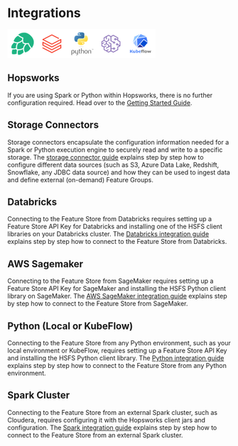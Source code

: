 # Integrations

![Feature Store Integrations](../../assets/images/guides/integrations/integrations.png)

## Hopsworks

If you are using Spark or Python within Hopsworks, there is no further configuration required. Head over to the [Getting Started Guide](../../hopsworks-tutorials/quickstart.ipynb).

## Storage Connectors

Storage connectors encapsulate the configuration information needed for a Spark or Python execution engine to securely read and write to a specific storage. The [storage connector guide](../fs/storage_connector/index.md) explains step by step how to configure different data sources (such as S3, Azure Data Lake, Redshift, Snowflake, any JDBC data source) and how they can be used to ingest data and define external (on-demand) Feature Groups.

## Databricks

Connecting to the Feature Store from Databricks requires setting up a Feature Store API Key for Databricks and installing one of the HSFS client libraries on your Databricks cluster. The [Databricks integration guide](databricks/configuration.md) explains step by step how to connect to the Feature Store from Databricks.

## AWS Sagemaker

Connecting to the Feature Store from SageMaker requires setting up a Feature Store API Key for SageMaker and installing the HSFS Python client library on SageMaker. The [AWS SageMaker integration guide](sagemaker.md) explains step by step how to connect to the Feature Store from SageMaker.

## Python (Local or KubeFlow)

Connecting to the Feature Store from any Python environment, such as your local environment or KubeFlow, requires setting up a Feature Store API Key and installing the HSFS Python client library. The [Python integration guide](python.md) explains step by step how to connect to the Feature Store from any Python environment.

## Spark Cluster

Connecting to the Feature Store from an external Spark cluster, such as Cloudera, requires configuring it with the Hopsworks client jars and configuration. The [Spark integration guide](spark.md) explains step by step how to connect to the Feature Store from an external Spark cluster.
